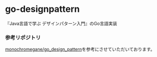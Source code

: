 # go-designpattern

『Java言語で学ぶ デザインパターン入門』のGo言語実装

### 参考リポジトリ

[monochromegane/go_design_pattern](https://github.com/monochromegane/go_design_pattern)を参考にさせていただいております。


